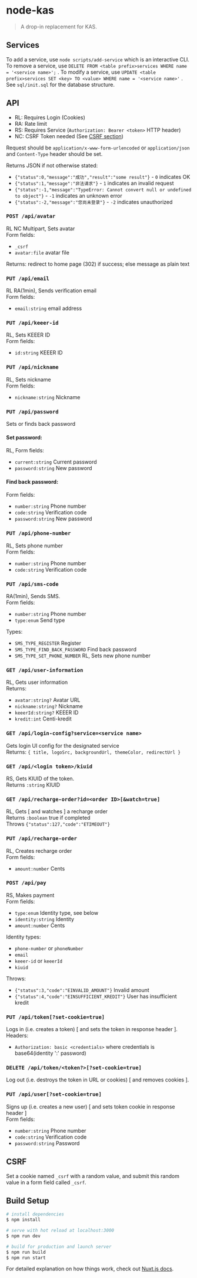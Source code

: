# node-kas

> A drop-in replacement for KAS.

## Services
To add a service, use `node scripts/add-service` which is an interactive CLI.
To remove a service, use `DELETE FROM <table prefix>services WHERE name = '<service name>';` .
To modify a service, use `UPDATE <table prefix>services SET <key> TO <value> WHERE name = '<service name>'` .
See `sql/init.sql` for the database structure.

## API

- RL: Requires Login (Cookies)
- RA: Rate limit
- RS: Requires Service (`Authorization: Bearer <token>` HTTP header)
- NC: CSRF Token needed (See [CSRF section](#csrf))

Request should be `application/x-www-form-urlencoded` or `application/json` and `Content-Type` header should be set.

Returns JSON if not otherwise stated:
- `{"status":0,"message":"成功","result":"some result"}` - `0` indicates OK
- `{"status":1,"message":"非法请求"}` - `1` indicates an invalid request
- `{"status":-1,"message":"TypeError: Cannot convert null or undefined to object"}` - `-1` indicates an unknown error
- `{"status":-2,"message":"您尚未登录"}` - `-2` indicates unauthorized

### `POST /api/avatar`
RL NC Multipart, Sets avatar    
Form fields:
- `_csrf`
- `avatar:file` avatar file

Returns: redirect to home page (302) if success; else message as plain text

### `PUT /api/email`
RL RA(1min), Sends verification email    
Form fields:
- `email:string` email address

### `PUT /api/keeer-id`
RL, Sets KEEER ID    
Form fields:
- `id:string` KEEER ID

### `PUT /api/nickname`
RL, Sets nickname    
Form fields:
- `nickname:string` Nickname

### `PUT /api/password`
Sets or finds back password

#### Set password:
RL, Form fields:
- `current:string` Current password
- `password:string` New password

#### Find back password:
Form fields:
- `number:string` Phone number
- `code:string` Verification code
- `password:string` New password

### `PUT /api/phone-number`
RL, Sets phone number    
Form fields:
- `number:string` Phone number
- `code:string` Verification code

### `PUT /api/sms-code`
RA(1min), Sends SMS.    
Form fields:
- `number:string` Phone number
- `type:enum` Send type

Types:
- `SMS_TYPE_REGISTER` Register
- `SMS_TYPE_FIND_BACK_PASSWORD` Find back password
- `SMS_TYPE_SET_PHONE_NUMBER` RL, Sets new phone number

### `GET /api/user-information`
RL, Gets user information    
Returns:
- `avatar:string?` Avatar URL
- `nickname:string?` Nickname
- `keeerId:string?` KEEER ID
- `kredit:int` Centi-kredit

### `GET /api/login-config?service=<service name>`
Gets login UI config for the designated service    
Returns: `{ title, logoSrc, backgroundUrl, themeColor, redirectUrl }`

### `GET /api/<login token>/kiuid`
RS, Gets KIUID of the token.    
Returns `:string` KIUID

### `GET /api/recharge-order?id=<order ID>[&watch=true]`
RL, Gets [ and watches ] a recharge order    
Returns `:boolean` true if completed    
Throws `{"status":127,"code":"ETIMEOUT"}`

### `PUT /api/recharge-order`
RL, Creates recharge order    
Form fields:
- `amount:number` Cents

### `POST /api/pay`
RS, Makes payment    
Form fields:
- `type:enum` Identity type, see below
- `identity:string` Identity
- `amount:number` Cents

Identity types:
- `phone-number` or `phoneNumber`
- `email`
- `keeer-id` or `keeerId`
- `kiuid`

Throws: 
- `{"status":3,"code":"EINVALID_AMOUNT"}` Invalid amount
- `{"status":4,"code":"EINSUFFICIENT_KREDIT"}` User has insufficient kredit

### `PUT /api/token[?set-cookie=true]`
Logs in (i.e. creates a token) [ and sets the token in response header ].    
Headers:
- `Authorization: basic <credentials>` where credentials is base64(identity ':' password)

### `DELETE /api/token/<token?>[?set-cookie=true]`
Log out (i.e. destroys the token in URL or cookies) [ and removes cookies ].

### `PUT /api/user[?set-cookie=true]`
Signs up (i.e. creates a new user) [ and sets token cookie in response header ]    
Form fields:
- `number:string` Phone number
- `code:string` Verification code
- `password:string` Password

## CSRF
Set a cookie named `_csrf` with a random value, and submit this random value in a form field called `_csrf`.

## Build Setup

```bash
# install dependencies
$ npm install

# serve with hot reload at localhost:3000
$ npm run dev

# build for production and launch server
$ npm run build
$ npm run start
```

For detailed explanation on how things work, check out [Nuxt.js docs](https://nuxtjs.org).
